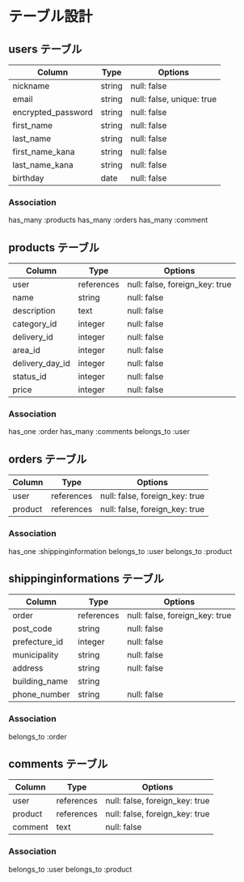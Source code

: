 # テーブル設計

## users テーブル

| Column              | Type       | Options                   |
| ------------------- | ---------- | ------------------------- |
| nickname            | string     | null: false               |
| email               | string     | null: false, unique: true |
| encrypted_password  | string     | null: false               |
| first_name          | string     | null: false               |
| last_name           | string     | null: false               |
| first_name_kana     | string     | null: false               |
| last_name_kana      | string     | null: false               |
| birthday            | date       | null: false               |

### Association

has_many :products
has_many :orders
has_many :comment

## products テーブル

| Column                    | Type       | Options                        |
| ------------------------- | ---------- | ------------------------------ |
| user                      | references | null: false, foreign_key: true |
| name                      | string     | null: false                    |
| description               | text       | null: false                    |
| category_id               | integer    | null: false                    |
| delivery_id               | integer    | null: false                    |
| area_id                   | integer    | null: false                    |
| delivery_day_id           | integer    | null: false                    |
| status_id                 | integer    | null: false                    |
| price                     | integer    | null: false                    |

### Association
has_one :order
has_many :comments
belongs_to :user

## orders テーブル

| Column                 | Type       | Options                        |
| ---------------------- | ---------- | ------------------------------ |
| user                   | references | null: false, foreign_key: true |
| product                | references | null: false, foreign_key: true|

### Association
has_one :shippinginformation
belongs_to :user
belongs_to :product

## shippinginformations テーブル

| Column                          | Type       | Options                        |
| ------------------------------- | ---------- | ------------------------------ |
| order                           | references | null: false, foreign_key: true |
| post_code                       | string     | null: false                    |
| prefecture_id                   | integer    | null: false                    |
| municipality                    | string     | null: false                    |
| address                         | string     | null: false                    |
| building_name                   | string     |                                |
| phone_number                    | string     | null: false                    |

### Association
belongs_to :order

## comments テーブル

| Column                    | Type       | Options                        |
| ------------------------- | ---------- | ------------------------------ |
| user                      | references | null: false, foreign_key: true |
| product                   | references | null: false, foreign_key: true |
| comment                   | text       | null: false                    |

### Association
belongs_to :user
belongs_to :product



